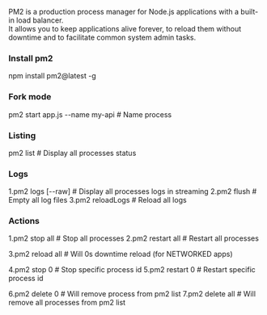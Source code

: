 PM2 is a production process manager for Node.js applications with a built-in load balancer.  
It allows you to keep applications alive forever, to reload them without downtime and to facilitate
common system admin tasks.

### Install pm2
npm install pm2@latest -g

### Fork mode
pm2 start app.js --name my-api # Name process

### Listing
pm2 list               # Display all processes status

### Logs

1.pm2 logs [--raw]       # Display all processes logs in streaming
2.pm2 flush              # Empty all log files
3.pm2 reloadLogs         # Reload all logs

### Actions

1.pm2 stop all           # Stop all processes
2.pm2 restart all        # Restart all processes

3.pm2 reload all         # Will 0s downtime reload (for NETWORKED apps)

4.pm2 stop 0             # Stop specific process id
5.pm2 restart 0          # Restart specific process id

6.pm2 delete 0           # Will remove process from pm2 list
7.pm2 delete all         # Will remove all processes from pm2 list

